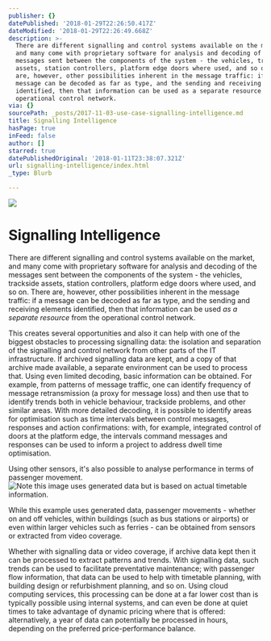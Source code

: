 ```yaml
---
publisher: {}
datePublished: '2018-01-29T22:26:50.417Z'
dateModified: '2018-01-29T22:26:49.668Z'
description: >-
  There are different signalling and control systems available on the market,
  and many come with proprietary software for analysis and decoding of the
  messages sent between the components of the system - the vehicles, trackside
  assets, station controllers, platform edge doors where used, and so on. There
  are, however, other possibilities inherent in the message traffic: if a
  message can be decoded as far as type, and the sending and receiving elements
  identified, then that information can be used as a separate resource from the
  operational control network.
via: {}
sourcePath: _posts/2017-11-03-use-case-signalling-intelligence.md
title: Signalling Intelligence
hasPage: true
inFeed: false
author: []
starred: true
datePublishedOriginal: '2018-01-11T23:38:07.321Z'
url: signalling-intelligence/index.html
_type: Blurb

---
```

![](https://the-grid-user-content.s3-us-west-2.amazonaws.com/806d55b5-8fda-4337-aca8-9887ec4226a8.jpg)

# Signalling Intelligence

There are different signalling and control systems available on the market, and many come with proprietary software for analysis and decoding of the messages sent between the components of the system - the vehicles, trackside assets, station controllers, platform edge doors where used, and so on. There are, however, other possibilities inherent in the message traffic: if a message can be decoded as far as type, and the sending and receiving elements identified, then that information can be used _as a separate resource_ from the operational control network.

This creates several opportunities and also it can help with one of the biggest obstacles to processing signalling data: the isolation and separation of the signalling and control network from other parts of the IT infrastructure. If archived signalling data are kept, and a copy of that archive made available, a separate environment can be used to process that. Using even limited decoding, basic information can be obtained. For example, from patterns of message traffic, one can identify frequency of message retransmission (a proxy for message loss) and then use that to identify trends both in vehicle behaviour, trackside problems, and other similar areas. With more detailed decoding, it is possible to identify areas for optimisation such as time intervals between control messages, responses and action confirmations: with, for example, integrated control of doors at the platform edge, the intervals command messages and responses can be used to inform a project to address dwell time optimisation.

Using other sensors, it's also possible to analyse performance in terms of passenger movement.
![Note this image uses generated data but is based on actual timetable information.](https://the-grid-user-content.s3-us-west-2.amazonaws.com/75933bfd-94b2-4e65-8ecd-f620d09c3c34.jpg)

While this example uses generated data, passenger movements - whether on and off vehicles, within buildings (such as bus stations or airports) or even within larger vehicles such as ferries - can be obtained from sensors or extracted from video coverage. 

Whether with signalling data or video coverage, if archive data kept then it can be processed to extract patterns and trends. With signalling data, such trends can be used to facilitate preventative maintenance; with passenger flow information, that data can be used to help with timetable planning, with building design or refurbishment planning, and so on. Using cloud computing services, this processing can be done at a far lower cost than is typically possible using internal systems, and can even be done at quiet times to take advantage of dynamic pricing where that is offered: alternatively, a year of data can potentially be processed in hours, depending on the preferred price-performance balance.